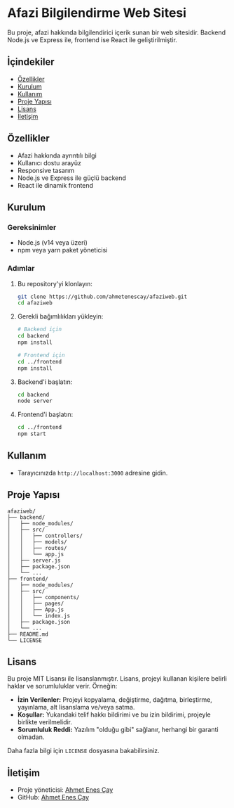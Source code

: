 # Afazi Bilgilendirme Web Sitesi

Bu proje, afazi hakkında bilgilendirici içerik sunan bir web sitesidir. Backend Node.js ve Express ile, frontend ise React ile geliştirilmiştir.

## İçindekiler

- [Özellikler](#özellikler)
- [Kurulum](#kurulum)
- [Kullanım](#kullanım)
- [Proje Yapısı](#proje-yapısı)
- [Lisans](#lisans)
- [İletişim](#iletişim)

## Özellikler

- Afazi hakkında ayrıntılı bilgi
- Kullanıcı dostu arayüz
- Responsive tasarım
- Node.js ve Express ile güçlü backend
- React ile dinamik frontend

## Kurulum

### Gereksinimler

- Node.js (v14 veya üzeri)
- npm veya yarn paket yöneticisi

### Adımlar

1. Bu repository'yi klonlayın:

    ```bash
    git clone https://github.com/ahmetenescay/afaziweb.git
    cd afaziweb
    ```

2. Gerekli bağımlılıkları yükleyin:

    ```bash
    # Backend için
    cd backend
    npm install
    
    # Frontend için
    cd ../frontend
    npm install
    ```

3. Backend'i başlatın:

    ```bash
    cd backend
    node server
    ```

4. Frontend'i başlatın:

    ```bash
    cd ../frontend
    npm start
    ```

## Kullanım

- Tarayıcınızda `http://localhost:3000` adresine gidin.

## Proje Yapısı

```plaintext
afaziweb/
├── backend/
│   ├── node_modules/
│   ├── src/
│   │   ├── controllers/
│   │   ├── models/
│   │   ├── routes/
│   │   └── app.js
│   ├── server.js
│   ├── package.json
│   └── ...
├── frontend/
│   ├── node_modules/
│   ├── src/
│   │   ├── components/
│   │   ├── pages/
│   │   ├── App.js
│   │   └── index.js
│   ├── package.json
│   └── ...
├── README.md
└── LICENSE
```
## Lisans

Bu proje MIT Lisansı ile lisanslanmıştır. Lisans, projeyi kullanan kişilere belirli haklar ve sorumluluklar verir. Örneğin:

- **İzin Verilenler:** Projeyi kopyalama, değiştirme, dağıtma, birleştirme, yayınlama, alt lisanslama ve/veya satma.
- **Koşullar:** Yukarıdaki telif hakkı bildirimi ve bu izin bildirimi, projeyle birlikte verilmelidir.
- **Sorumluluk Reddi:** Yazılım "olduğu gibi" sağlanır, herhangi bir garanti olmadan.

Daha fazla bilgi için `LICENSE` dosyasına bakabilirsiniz.

## İletişim

- Proje yöneticisi: [Ahmet Enes Çay](ahmetenescay@gmail.com)
- GitHub: [Ahmet Enes Çay](https://github.com/ahmetenescay)

